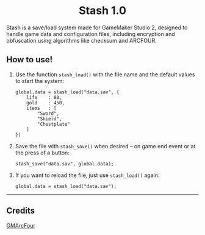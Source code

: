 <h1 align="center">Stash 1.0</h1>
Stash is a save/load system made for GameMaker Studio 2, designed to handle game data and configuration files, including encryption and obfuscation using algorithms like checksum and ARCFOUR.



## How to use!

1. Use the function `stash_load()` with the file name and the default values to start the system:

    ```gml
    global.data = stash_load("data.sav", {
        life    : 80,
        gold    : 450,
        items   : [
            "Sword",
            "Shield",
            "Chestplate"
        ]
    })
    ```

2. Save the file with `stash_save()` when desired – on game end event or at the press of a button:

    ```gml
    stash_save("data.sav", global.data);
    ```

3. If you want to reload the file, just use `stash_load()` again:

    ```gml
    global.data = stash_load("data.sav");
    ```

---

## Credits
[GMArcFour](https://marketplace.gamemaker.io/assets/9192/gmarcfour)
